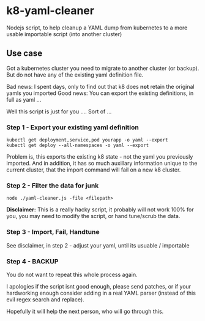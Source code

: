 # k8-yaml-cleaner
Nodejs script, to help cleanup a YAML dump from kubernetes to a more usable importable script  (into another cluster)

## Use case
Got a kubernetes cluster you need to migrate to another cluster (or backup). But do not have any of the existing yaml definition file.

Bad news: I spent days, only to find out that k8 does **not** retain the original yamls you imported
Good news: You can export the existing definitions, in full as yaml ...

Well this script is just for you .... Sort of ...

### Step 1 - Export your existing yaml definition

```
kubectl get deployment,service,pod yourapp -o yaml --export
kubectl get deploy --all-namespaces -o yaml --export
```

Problem is, this exports the existing k8 state - not the yaml you previously imported. And in addition, it has so much auxillary information unique to the current cluster, that the import command will fail on a new k8 cluster.

### Step 2 - Filter the data for junk

```
node ./yaml-cleaner.js -file <filepath>
```

**Disclaimer:** This is a really hacky script, it probably will not work 100% for you, you may need to modify the script, or hand tune/scrub the data.

### Step 3 - Import, Fail, Handtune

See disclaimer, in step 2 - adjust your yaml, until its usuable / importable

### Step 4 - BACKUP

You do not want to repeat this whole process again. 

I apologies if the script isnt good enough, please send patches, or if your hardworking enough consider adding in a real YAML parser (instead of this evil regex search and replace).

Hopefully it will help the next person, who will go through this.
